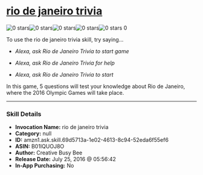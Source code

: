 # [rio de janeiro trivia](http://alexa.amazon.com/#skills/amzn1.ask.skill.69d5713a-1e02-4613-8c94-52eda6f55ef6)
![0 stars](../../images/ic_star_border_black_18dp_1x.png)![0 stars](../../images/ic_star_border_black_18dp_1x.png)![0 stars](../../images/ic_star_border_black_18dp_1x.png)![0 stars](../../images/ic_star_border_black_18dp_1x.png)![0 stars](../../images/ic_star_border_black_18dp_1x.png) 0

To use the rio de janeiro trivia skill, try saying...

* *Alexa, ask Rio de Janeiro Trivia to start game*

* *Alexa, ask Rio de Janeiro Trivia for help*

* *Alexa, ask Rio de Janeiro Trivia to start*

In this game, 5 questions will test your knowledge about Rio de Janeiro, where the 2016 Olympic Games will take place.

***

### Skill Details

* **Invocation Name:** rio de janeiro trivia
* **Category:** null
* **ID:** amzn1.ask.skill.69d5713a-1e02-4613-8c94-52eda6f55ef6
* **ASIN:** B01IQUOJ8O
* **Author:** Creative Busy Bee
* **Release Date:** July 25, 2016 @ 05:56:42
* **In-App Purchasing:** No
